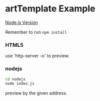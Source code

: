 # artTemplate Example

[Node.js Version](nodejs/)

Remember to run `npm install`

### HTML5

use 'http-server -o' to preview.

### nodejs

```bash
cd nodejs
node index.js
```
preview by the given address.

